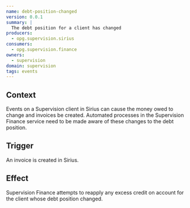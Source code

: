 ```yaml
---
name: debt-position-changed
version: 0.0.1
summary: |
  The debt position for a client has changed
producers:
  - opg.supervision.sirius
consumers:
  - opg.supervision.finance
owners:
  - supervision
domain: supervision 
tags: events
---
```


## Context

Events on a Supervision client in Sirius can cause the money owed to change and invoices be created. Automated processes in the Supervision Finance service need to be made aware of these changes to the debt position.

## Trigger

An invoice is created in Sirius.

## Effect

Supervision Finance attempts to reapply any excess credit on account for the client whose debt position changed.







